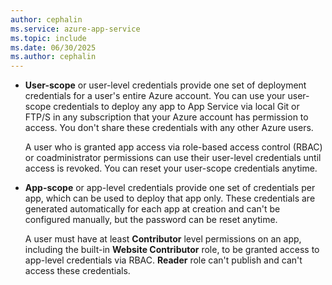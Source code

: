 ```yaml
---
author: cephalin
ms.service: azure-app-service
ms.topic: include
ms.date: 06/30/2025
ms.author: cephalin
---
```


- **User-scope** or user-level credentials provide one set of deployment credentials for a user's entire Azure account. You can use your user-scope credentials to deploy any app to App Service via local Git or FTP/S in any subscription that your Azure account has permission to access. You don't share these credentials with any other Azure users.

  A user who is granted app access via role-based access control (RBAC) or coadministrator permissions can use their user-level credentials until access is revoked. You can reset your user-scope credentials anytime.

- **App-scope** or app-level credentials provide one set of credentials per app, which can be used to deploy that app only. These credentials are generated automatically for each app at creation and can't be configured manually, but the password can be reset anytime.

  A user must have at least **Contributor** level permissions on an app, including the built-in **Website Contributor** role, to be granted access to app-level credentials via RBAC. **Reader** role can't publish and can't access these credentials.
